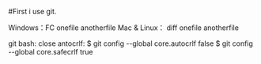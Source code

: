 ﻿#First i use git.


Windows：FC onefile anotherfile
Mac & Linux： diff onefile anotherfile

git bash:
close antocrlf:
$ git config --global core.autocrlf false
$ git config --global core.safecrlf true